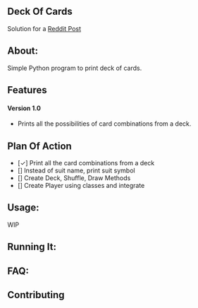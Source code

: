 ## Deck Of Cards
Solution for a [Reddit Post](https://www.reddit.com/r/beginnerprojects/comments/45fmoa/print_a_deck_of_cards)

## About:
Simple Python program to print deck of cards.

## Features

#### Version 1.0
* Prints all the possibilities of card combinations from a deck.

## Plan Of Action
* [✓] Print all the card combinations from a deck
* [] Instead of suit name, print suit symbol
* [] Create Deck, Shuffle, Draw Methods
* [] Create Player using classes and integrate

## Usage:
WIP

## Running It:

## FAQ:

## Contributing
